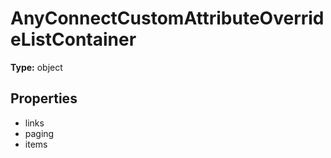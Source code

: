 # AnyConnectCustomAttributeOverrideListContainer


**Type:** object

## Properties
* links
* paging
* items
